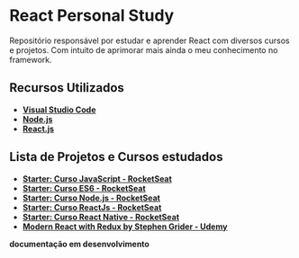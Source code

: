 # React Personal Study

Repositório responsável por estudar e aprender React com diversos cursos e projetos. Com intuito de aprimorar mais ainda o meu conhecimento no framework. 

## Recursos Utilizados

- **[Visual Studio Code](https://code.visualstudio.com/?WT.mc_id=react_personal_study-github-gllemos)**
- **[Node.js](https://nodejs.org/en/)**
- **[React.js](https://pt-br.reactjs.org/)**

## Lista de Projetos e Cursos estudados

- **[Starter: Curso JavaScript - RocketSeat](starter-javascript-rocketseat/README.md)**
- **[Starter: Curso ES6 - RocketSeat](starter-es6-rocketseat/README.md)**
- **[Starter: Curso Node.js - RocketSeat](starter-nodejs-rocketseat/README.md)**
- **[Starter: Curso ReactJs - RocketSeat](starter-reactjs-rocketseat/README.md)**
- **[Starter: Curso React Native - RocketSeat](starter-reactnative-rocketseat/README.md)**
- **[Modern React with Redux by Stephen Grider - Udemy](modern-react-stephengrider/README.md)**

**documentação em desenvolvimento**


